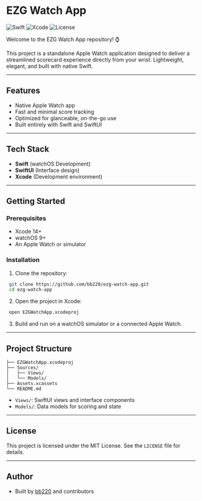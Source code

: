 # EZG Watch App

![Swift](https://img.shields.io/badge/Swift-watchOS-orange)
![Xcode](https://img.shields.io/badge/Xcode-Project-blue)
![License](https://img.shields.io/badge/License-MIT-blue)

Welcome to the EZG Watch App repository! ⌚

This project is a standalone Apple Watch application designed to deliver a streamlined scorecard experience directly from your wrist. Lightweight, elegant, and built with native Swift.

---

## Features

- Native Apple Watch app
- Fast and minimal score tracking
- Optimized for glanceable, on-the-go use
- Built entirely with Swift and SwiftUI

---

## Tech Stack

- **Swift** (watchOS Development)
- **SwiftUI** (Interface design)
- **Xcode** (Development environment)

---

## Getting Started

### Prerequisites

- Xcode 14+
- watchOS 9+
- An Apple Watch or simulator

### Installation

1. Clone the repository:

```bash
 git clone https://github.com/bb220/ezg-watch-app.git
 cd ezg-watch-app
```

2. Open the project in Xcode:

```bash
 open EZGWatchApp.xcodeproj
```

3. Build and run on a watchOS simulator or a connected Apple Watch.

---

## Project Structure

```
├── EZGWatchApp.xcodeproj
├── Sources/
│   ├── Views/
│   └── Models/
├── Assets.xcassets
└── README.md
```

- `Views/`: SwiftUI views and interface components
- `Models/`: Data models for scoring and state

---

## License

This project is licensed under the MIT License. See the `LICENSE` file for details.

---

## Author

- Built by [bb220](https://github.com/bb220) and contributors
